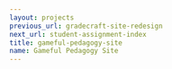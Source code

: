 ```yaml
---
layout: projects
previous_url: gradecraft-site-redesign
next_url: student-assignment-index
title: gameful-pedagogy-site
name: Gameful Pedagogy Site
---
```

